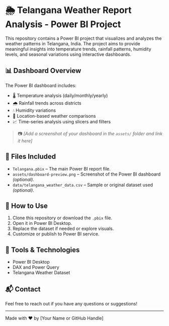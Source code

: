 # 🌦️ Telangana Weather Report Analysis - Power BI Project

This repository contains a Power BI project that visualizes and analyzes the weather patterns in Telangana, India. The project aims to provide meaningful insights into temperature trends, rainfall patterns, humidity levels, and seasonal variations using interactive dashboards.

## 📊 Dashboard Overview

The Power BI dashboard includes:
- 🌡️ Temperature analysis (daily/monthly/yearly)
- 🌧️ Rainfall trends across districts
- 💧 Humidity variations
- 📍 Location-based weather comparisons
- 📈 Time-series analysis using slicers and filters

> 📷 *[Add a screenshot of your dashboard in the `assets/` folder and link it here]*

## 📁 Files Included
- `Telangana.pbix` – The main Power BI report file.
- `assets/dashboard-preview.png` – Screenshot of the Power BI dashboard *(optional)*.
- `data/telangana_weather_data.csv` – Sample or original dataset used *(optional)*.

## 🚀 How to Use
1. Clone this repository or download the `.pbix` file.
2. Open it in Power BI Desktop.
3. Replace the dataset if needed or explore visuals.
4. Customize or publish to Power BI service.

## 📌 Tools & Technologies
- Power BI Desktop
- DAX and Power Query
- Telangana Weather Dataset

## 📬 Contact
Feel free to reach out if you have any questions or suggestions!

---

Made with ❤️ by [Your Name or GitHub Handle]
